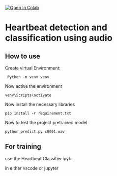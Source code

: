 [![Open In Colab](https://colab.research.google.com/assets/colab-badge.svg)](https://colab.research.google.com/drive/1l4-Lc_v31g8FxQ9g9a1SefMgHgshITrV?usp=sharing)
# Heartbeat detection and classification using audio 

## How to use

Create virtual Environment:  

```
 Python -m venv venv 
```
Now active the environment
```
venv\Scripts\activate
```
Now install the necessary libraries
```
pip install -r requirement.txt
```

Now to test the project pretrained model
```
python predict.py c0001.wav
```


## For training 

use the Heartbeat Classifier.ipyb

in either vscode or jupyter
